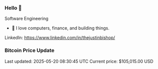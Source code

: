 ### Hello 🤙  

Software Engineering

- 🔭 I love computers, finance, and building things.
  
LinkedIn: https://www.linkedin.com/in/thejustinbishop/  















































































































































































































































































































### Bitcoin Price Update
Last updated: 2025-05-20 08:30:45 UTC
Current price: $105,015.00 USD
